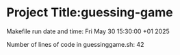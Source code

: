 # Project Title:guessing-game

Makefile run date and time: Fri May 30 15:30:00 +01 2025

Number of lines of code in guessinggame.sh: 42
